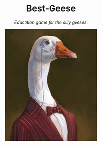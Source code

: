 # <div align="center">Best-Geese</div>
*<div align="center">Education game for the silly geeses.</div>*

<p align="center">
  <img src="https://raw.githubusercontent.com/MLH-Fellowship/Best-Geese/shayan-riyaz-backend/assets/Dr-Goose.png" width="300">
  </p>


